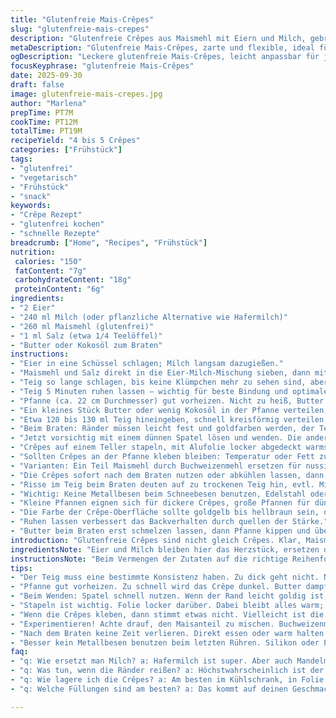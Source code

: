 ```yaml
---
title: "Glutenfreie Mais-Crêpes"
slug: "glutenfreie-mais-crepes"
description: "Glutenfreie Crêpes aus Maismehl mit Eiern und Milch, gebraten in Butter. Leicht anpasstbar durch Verwendung von Hafermilch statt Kuhmilch, oder Kokosöl beim Braten. Die Zubereitung erfordert Aufmerksamkeit auf Teigkonsistenz und Brattemperatur für zarte, nicht zu dichte Crêpes. Typisches Herstellungsverfahren mit Schwenken in der Pfanne, achtsam auf Farbe und Textur achten. Gut geeignet für Vegetarier, nussfrei. Kleine Tipp-Variationen und Fehlerquellen in der Behandlung des Teigs und beim Braten erläutert. Eignet sich als Basis für süße und herzhafte Varianten."
metaDescription: "Glutenfreie Mais-Crêpes, zarte und flexible, ideal für süße oder herzhafte Variationen. Perfekt für Vegetarier."
ogDescription: "Leckere glutenfreie Mais-Crêpes, leicht anpassbar für jeden Geschmack. Ideal als Basis für kreative Füllungen."
focusKeyphrase: "glutenfreie Mais-Crêpes"
date: 2025-09-30
draft: false
image: glutenfreie-mais-crepes.jpg
author: "Marlena"
prepTime: PT7M
cookTime: PT12M
totalTime: PT19M
recipeYield: "4 bis 5 Crêpes"
categories: ["Frühstück"]
tags:
- "glutenfrei"
- "vegetarisch"
- "Frühstück"
- "snack"
keywords:
- "Crêpe Rezept"
- "glutenfrei kochen"
- "schnelle Rezepte"
breadcrumb: ["Home", "Recipes", "Frühstück"]
nutrition: 
 calories: "150"
 fatContent: "7g"
 carbohydrateContent: "18g"
 proteinContent: "6g"
ingredients:
- "2 Eier"
- "240 ml Milch (oder pflanzliche Alternative wie Hafermilch)"
- "260 ml Maismehl (glutenfrei)"
- "1 ml Salz (etwa 1/4 Teelöffel)"
- "Butter oder Kokosöl zum Braten"
instructions:
- "Eier in eine Schüssel schlagen; Milch langsam dazugießen."
- "Maismehl und Salz direkt in die Eier-Milch-Mischung sieben, dann mit einem Schneebesen grob verrühren."
- "Teig so lange schlagen, bis keine Klümpchen mehr zu sehen sind, aber nicht zu lange, sonst wird die Textur zäh."
- "Teig 5 Minuten ruhen lassen – wichtig für beste Bindung und optimale Feuchtigkeit."
- "Pfanne (ca. 22 cm Durchmesser) gut vorheizen. Nicht zu heiß, Butter muss zart schäumen, nicht verbrennen."
- "Ein kleines Stück Butter oder wenig Kokosöl in der Pfanne verteilen, Pfanne schwenken, damit die Oberfläche leicht bedeckt ist."
- "Etwa 120 bis 130 ml Teig hineingeben, schnell kreisförmig verteilen, damit eine dünne Schicht entsteht."
- "Beim Braten: Ränder müssen leicht fest und goldfarben werden, der Teig oberflächlich trocken. Das passiert meist nach 1 bis 1,5 Minuten auf mittlerer Hitze."
- "Jetzt vorsichtig mit einem dünnen Spatel lösen und wenden. Die andere Seite braucht nur etwa 30 Sekunden, bis sie eine hellbraune Farbe hat – zu lang macht das Crêpe trocken."
- "Crêpes auf einem Teller stapeln, mit Alufolie locker abgedeckt warmstellen. So bleibt Feuchtigkeit im Inneren."
- "Sollten Crêpes an der Pfanne kleben bleiben: Temperatur oder Fett zu niedrig oder Teig zu dickflüssig. Leicht mit mehr Fett arbeiten, eventuell Teig dünner machen mit etwas Milch."
- "Varianten: Ein Teil Maismehl durch Buchweizenmehl ersetzen für nussiges Aroma oder etwas Vanille und Zimt für süßen Touch."
- "Die Crêpes sofort nach dem Braten nutzen oder abkühlen lassen, dann bei niedriger Temperatur erneut kurz erwärmen."
- "Risse im Teig beim Braten deuten auf zu trockenen Teig hin, evtl. Milchanteil erhöhen."
- "Wichtig: Keine Metallbesen beim Schneebesen benutzen, Edelstahl oder Silikon sind besser, vermeidet zuviel Luft und ungleichmäßigen Teig."
- "Kleine Pfannen eignen sich für dickere Crêpes, große Pfannen für dünne, sehr zarte."
- "Die Farbe der Crêpe-Oberfläche sollte goldgelb bis hellbraun sein, dunkle Stellen deuten auf zu hohe Hitze oder verbrannte Butter."
- "Ruhen lassen verbessert das Backverhalten durch quellen der Stärke."
- "Butter beim Braten erst schmelzen lassen, dann Pfanne kippen und überschüssiges Fett entfernen, nur hauchdünn ist ausreichend."
introduction: "Glutenfreie Crêpes sind nicht gleich Crêpes. Klar, Maismehl statt Weizenmehl ändert alles. Ich hab gelernt: Die Textur ist viel fragiler, leicht zerreißbar. Bisschen Milch weglassen und mal Hafermilch probieren, für leichte Süße und bessere Bindung. Eier sind das Bindeglied, die den Teig zusammenhalten, sonst wird's bröselig. Die richtige Hitze? Nicht zu heiß, butterduftend und schattig, da entfalten sich die Aromen und die Oberfläche trocknet perfekt ab. Zu hohe Hitze macht die Ränder schnell dunkel und hart. Beim Wenden hört man diese leicht knackige Kruste – ein Signal, genau jetzt umdrehen. Lieber dünn ausbacken, sonst werden sie zäh. Ich decke die Crêpes warm ab, so trocknen sie nicht aus. Man spürt den Unterschied sofort: frisch, elastisch, nicht pappeweich."
ingredientsNote: "Eier und Milch bleiben hier das Herzstück, ersetzen darf man die Milch aber gut durch Pflanzenmilch, wenn es vegan sein soll – Hafer- oder Mandelmilch funktionieren überraschend gut. Das Maismehl sollte fein gemahlen sein, gröber gibt eine raue Textur. Achtung: Maismehl zieht mehr Flüssigkeit als Weizenmehl, deshalb habe ich die Mengen leicht angepasst; manchmal änder ich bis zu 10% der Flüssigkeit, je nach Mehlqualität und Luftfeuchtigkeit. Das Salz darf nicht fehlen, hebt den Geschmack. Butter ist für das Braten perfekt wegen des Aromas; Kokosöl ist eine gute Alternative, weniger Rauchpunkt, aber passt wenn man es niedriger macht. Von Olivenöl rate ich wegen des starken Geschmacks ab."
instructionsNote: "Beim Vermengen der Zutaten auf die richtige Reihenfolge achten: zuerst Eier mit Milch, dann das gesiebte Mehl langsam einarbeiten. So beugt man Klumpen vor. Das Ruhen ist essentiell, weil die stärkemehligen Bindungen Zeit brauchen. Pfanne gut vorheizen, sonst klebt der Teig. Den Teig nicht zu dick auftragen, eher dünn; Liefermenge circa eine halbe Tasse. Beim Wenden zügig und sanft mit einem dünnen Spatel arbeiten, sonst reißen die Crêpes. Ein Zeichen für fertige erste Seite sind trockene Ränder und kleine Bläschen. Hitze runterschalten, wenn zu schnell Farbe entsteht. Im Stapel warmhalten, Folie bewahrt die Elastizität, keine zu feste Abdeckung nehmen, sonst schwitzen sie durch und verlieren die knusprige Seite. Kleine Risse? Dann etwas mehr Fett oder milchige Flüssigkeit in den Teig. Ausprobieren, das gehört dazu."
tips:
- "Der Teig muss eine bestimmte Konsistenz haben. Zu dick geht nicht. Nach dem Ruhen ist er ideal. Austin hat es mal probiert; der Teig war viel zu fest. Mehr Milch einfüllen. Ach ja: Das Salz nicht vergessen. Das hebt alles."
- "Pfanne gut vorheizen. Zu schnell wird das Crêpe dunkel. Butter dampfen lassen, aber nicht verbrennen. Kokosöl auch möglich. Dicke stellen muss stimmen. Klein anfangen. Rundum verteilen, bevor der Teig stockt."
- "Beim Wenden: Spatel schnell nutzen. Wenn der Rand leicht goldig ist, umdrehen. Keine Angst vor kleinen Rissen, aber nicht zu viele. Hitze anpassen. Drehen nicht vergessen, bevor es zu spät ist."
- "Stapeln ist wichtig. Folie locker darüber. Dabei bleibt alles warm; keine trockenen Crêpes. Achte auf die Farbe. Goldgelb bis hellbraun ist perfekt. Dunkel? Zu heiß, das geht nicht."
- "Wenn die Crêpes kleben, dann stimmt etwas nicht. Vielleicht ist die Temperatur zu niedrig oder das Fett. Mehr Fett nutzen. Oder den Teig dünner machen mit etwas mehr Milch."
- "Experimentieren! Achte drauf, den Maisanteil zu mischen. Buchweizenmehl bringt Aromen. Für süße Crêpes etwas Zimt oder Vanille? Gute Idee; in der Schweiz mag man das."
- "Nach dem Braten keine Zeit verlieren. Direkt essen oder warm halten. Ich stelle sie manchmal auch bei niedriger Temperatur ins Backrohr. Bleiben gut, trocknen nicht aus."
- "Besser kein Metallbesen benutzen beim letzten Rühren. Silikon oder Edelstahl ist klüger. Zu viel Luft macht den Teig ungleichmäßig. Wir wollen ja, dass die Crêpes locker und zart werden."
faq:
- "q: Wie ersetzt man Milch? a: Hafermilch ist super. Aber auch Mandelmilch geht. Die Textur bleibt gut. Weniger fettig, aber wichtig für Bindung. Manchmal, je nach Qualität, weniger Flüssigkeit nehmen."
- "q: Was tun, wenn die Ränder reißen? a: Höchstwahrscheinlich ist der Teig zu trocken. Also mit mehr Flüssigkeit arbeiten. Vielleicht mehr Milch einfüllen. Gutes Hafermehl kann helfen, aber zudem Achten beim Wenden."
- "q: Wie lagere ich die Crêpes? a: Am besten im Kühlschrank, in Folie verpacken. Dann können sie bis zu drei Tage halten. Wieder warm machen bei niedriger Hitze. So bleibt alles geschmackvoll."
- "q: Welche Füllungen sind am besten? a: Das kommt auf deinen Geschmack an. Für herzhaft: Käse, Gemüse. Für süß: Früchte, Schokolade. Denk an Variationen; alles ist möglich, auch salzig."

---
```

